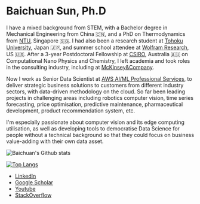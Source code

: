 # Baichuan Sun, Ph.D

I have a mixed background from STEM, with a Bachelor degree in Mechanical Engineering from China 🇨🇳, and a PhD on Thermodynamics from [NTU](https://www.ntu.edu.sg/Pages/home.aspx), Singapore 🇸🇬. I had also been a research student at [Tohoku University](http://www.tohoku.ac.jp/en/), Japan 🇯🇵, and summer school attendee at [Wolfram Research](https://education.wolfram.com/summer/school/alumni/2013/sun/), US 🇺🇸. After a 3-year Postdoctoral Fellowship at [CSIRO](https://www.csiro.au/), Australia 🇦🇺 on Computational Nano Physics and Chemistry, I left academia and took roles in the consulting industry, including at [McKinsey&Company](https://www.mckinsey.com/au/overview).

Now I work as Senior Data Scientist at [AWS AI/ML Professional Services](https://aws.amazon.com/machine-learning), to deliver strategic business solutions to customers from different industry sectors, with data-driven methodology on the cloud. So far been leading projects in challenging areas including robotics computer vision, time series forecasting, price optimisation, predictive maintenance, pharmaceutical development, product recommendation system, etc.

I'm especially passionate about computer vision and its edge computing utilisation, as well as developing tools to democratise Data Science for people without a technical background so that they could focus on business value-adding with their own data asset.

![Baichuan's Github stats](https://github-readme-stats.vercel.app/api?username=sunbc0120&show_icons=true&count_private=true)

[![Top Langs](https://github-readme-stats.vercel.app/api/top-langs/?username=sunbc0120&layout=compact)](https://github.com/anuraghazra/github-readme-stats)

- [LinkedIn](https://www.linkedin.com/in/sunbc0120)
- [Google Scholar](https://scholar.google.com/citations?user=z4j3xxUAAAAJ&hl=en)
- [Youtube](https://www.youtube.com/channel/UC0GU8mnSypgWMMnJcpLb0qQ?view_as=subscriber)
- [StackOverflow](https://stackoverflow.com/users/3317548/b-sun)

<!-- **sunbc0120/sunbc0120** is a ✨ _special_ ✨ repository because its `README.md` (this file) appears on your GitHub profile. Here are some ideas to get you started: - 🔭 I'm currently working on ... - 🌱 I'm currently learning ... - 👯 I'm looking to collaborate on ... - 🤔 I'm looking for help with ... - 💬 Ask me about ... - 📫 How to reach me: ... - 😄 Pronouns: ... - ⚡ Fun fact: ... -->
